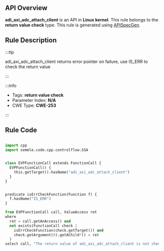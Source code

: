 ---
---


## API Overview
**adi_axi_adc_attach_client** is an API in **Linux kernel**. This rule belongs to the **return value check** type. This rule is generated using [APISpecGen](../../tools/APISpecGen).
## Rule Description

:::tip

adi_axi_adc_attach_client returns error pointer on failure, use IS_ERR to check the return value

:::

:::info

- Tags: **return value check**
- Parameter Index: **N/A**
- CWE Type: **CWE-253**

:::

## Rule Code
```python

import cpp
import semmle.code.cpp.controlflow.SSA


class EVPFunctionCall extends FunctionCall {
  EVPFunctionCall() {
    this.getTarget().hasName("adi_axi_adc_attach_client")
  }
}


predicate isErrCheckFunction(Function f) {
  f.hasName("IS_ERR") 
}

from EVPFunctionCall call, ValueAccess ret
where
  ret = call.getAnAccess() and
  not exists(FunctionCall check |
    isErrCheckFunction(check.getTarget()) and
    check.getArgument(0).getAChild*() = ret
  )
select call, "The return value of adi_axi_adc_attach_client is not checked with IS_ERR."
    
```